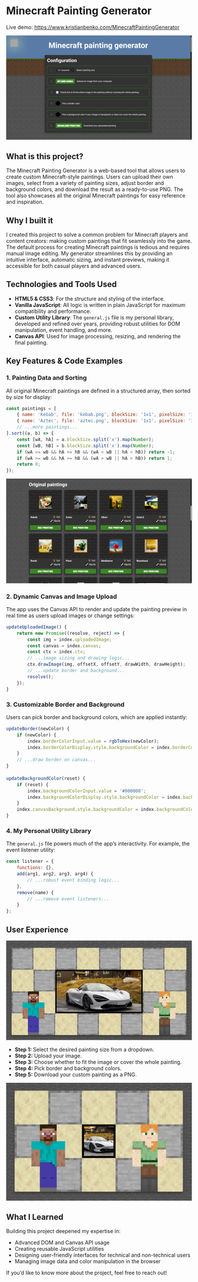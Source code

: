 # Minecraft Painting Generator

Live demo: https://www.kristianbenko.com/MinecraftPaintingGenerator

![Main UI](./READMEImages/1.png "Main UI")

## What is this project?

The Minecraft Painting Generator is a web-based tool that allows users to create custom Minecraft-style paintings. Users can upload their own images, select from a variety of painting sizes, adjust border and background colors, and download the result as a ready-to-use PNG. The tool also showcases all the original Minecraft paintings for easy reference and inspiration.

## Why I built it

I created this project to solve a common problem for Minecraft players and content creators: making custom paintings that fit seamlessly into the game. The default process for creating Minecraft paintings is tedious and requires manual image editing. My generator streamlines this by providing an intuitive interface, automatic sizing, and instant previews, making it accessible for both casual players and advanced users.

## Technologies and Tools Used

- **HTML5 & CSS3**: For the structure and styling of the interface.
- **Vanilla JavaScript**: All logic is written in plain JavaScript for maximum compatibility and performance.
- **Custom Utility Library**: The `general.js` file is my personal library, developed and refined over years, providing robust utilities for DOM manipulation, event handling, and more.
- **Canvas API**: Used for image processing, resizing, and rendering the final painting.

## Key Features & Code Examples

### 1. Painting Data and Sorting

All original Minecraft paintings are defined in a structured array, then sorted by size for display:

```js
const paintings = [
    { name: 'Kebab', file: 'kebab.png', blockSize: '1x1', pixelSize: '16x16' },
    { name: 'Aztec', file: 'aztec.png', blockSize: '1x1', pixelSize: '16x16' },
    // ...more paintings...
].sort((a, b) => {
    const [wA, hA] = a.blockSize.split('x').map(Number);
    const [wB, hB] = b.blockSize.split('x').map(Number);
    if (wA <= wB && hA <= hB && (wA < wB || hA < hB)) return -1;
    if (wA >= wB && hA >= hB && (wA > wB || hA > hB)) return 1;
    return 0;
});
```

![Original painting selection UI](./READMEImages/4.png "Original painting selection UI")

### 2. Dynamic Canvas and Image Upload

The app uses the Canvas API to render and update the painting preview in real time as users upload images or change settings:

```js
updateUploadedImage() {
    return new Promise((resolve, reject) => {
        const img = index.uploadedImage;
        const canvas = index.canvas;
        const ctx = index.ctx;
        // ...image sizing and drawing logic...
        ctx.drawImage(img, offsetX, offsetY, drawWidth, drawHeight);
        // ...update border and background...
        resolve();
    });
}
```

### 3. Customizable Border and Background

Users can pick border and background colors, which are applied instantly:

```js
updateBorder(newColor) {
    if (newColor) {
        index.borderColorInput.value = rgbToHex(newColor);
        index.borderColorDisplay.style.backgroundColor = index.borderColorInput.value;
    }
    // ...draw border on canvas...
}

updateBackgroundColor(reset) {
    if (reset) {
        index.backgroundColorInput.value = '#000000';
        index.backgroundColorDisplay.style.backgroundColor = index.backgroundColorInput.value;
    }
    index.canvasBackground.style.backgroundColor = index.backgroundColorInput.value;
}
```

### 4. My Personal Utility Library

The `general.js` file powers much of the app’s interactivity. For example, the event listener utility:

```js
const listener = {
    functions: {},
    add(arg1, arg2, arg3, arg4) {
        // ...robust event binding logic...
    },
    remove(name) {
        // ...remove event listeners...
    }
};
```

## User Experience

![Uploaded image](./READMEImages/2.png "Uploaded image")

- **Step 1:** Select the desired painting size from a dropdown.
- **Step 2:** Upload your image.
- **Step 3:** Choose whether to fit the image or cover the whole painting.
- **Step 4:** Pick border and background colors.
- **Step 5:** Download your custom painting as a PNG.

![Uploaded image](./READMEImages/3.png "Uploaded image")

## What I Learned

Building this project deepened my expertise in:
- Advanced DOM and Canvas API usage
- Creating reusable JavaScript utilities
- Designing user-friendly interfaces for technical and non-technical users
- Managing image data and color manipulation in the browser

If you’d like to know more about the project, feel free to reach out!
